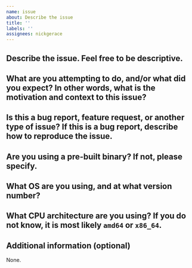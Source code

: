 ```yaml
---
name: issue
about: Describe the issue
title: ''
labels: ''
assignees: nickgerace
---
```


## Describe the issue. Feel free to be descriptive.
<!-- Insert answer below. -->

## What are you attempting to do, and/or what did you expect? In other words, what is the motivation and context to this issue?
<!-- Insert answer below. -->

## Is this a bug report, feature request, or another type of issue? If this is a bug report, describe how to reproduce the issue.
<!-- Insert answer below. -->

## Are you using a pre-built binary? If not, please specify.
<!-- Insert answer below. -->

## What OS are you using, and at what version number?
<!-- Insert answer below. -->

## What CPU architecture are you using? If you do not know, it is most likely ```amd64``` or ```x86_64```. 
<!-- Insert answer below. -->

## Additional information (optional)
<!-- Insert answer below. -->
None.
